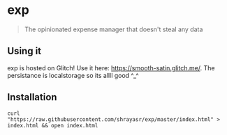 # exp
> The opinionated expense manager that doesn't steal any data

## Using it

exp is hosted on Glitch! Use it here: https://smooth-satin.glitch.me/. The persistance is localstorage so its allll good ^_^

## Installation

```
curl "https://raw.githubusercontent.com/shrayasr/exp/master/index.html" > index.html && open index.html
```
